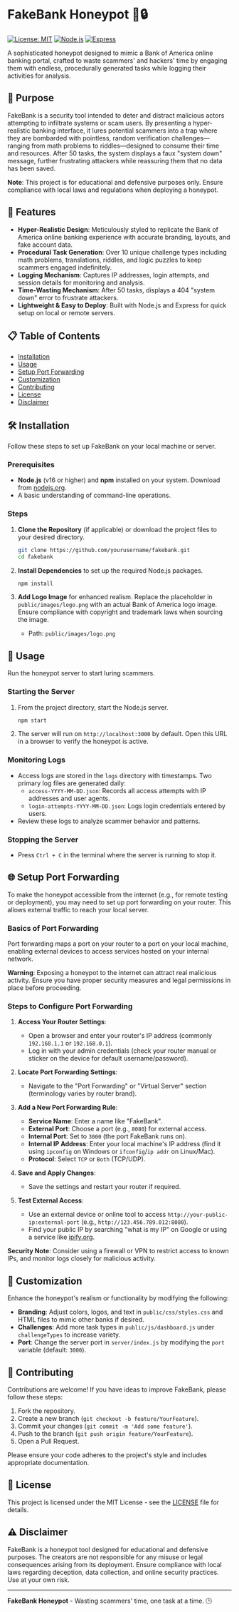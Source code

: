 # FakeBank Honeypot 🏦🔒

[![License: MIT](https://img.shields.io/badge/License-MIT-yellow.svg)](https://opensource.org/licenses/MIT)
[![Node.js](https://img.shields.io/badge/Node.js-v16+-green.svg)](https://nodejs.org/)
[![Express](https://img.shields.io/badge/Express-v4.18.2-blue.svg)](https://expressjs.com/)

A sophisticated honeypot designed to mimic a Bank of America online banking portal, crafted to waste scammers' and hackers' time by engaging them with endless, procedurally generated tasks while logging their activities for analysis.

## 🚨 Purpose

FakeBank is a security tool intended to deter and distract malicious actors attempting to infiltrate systems or scam users. By presenting a hyper-realistic banking interface, it lures potential scammers into a trap where they are bombarded with pointless, random verification challenges—ranging from math problems to riddles—designed to consume their time and resources. After 50 tasks, the system displays a faux "system down" message, further frustrating attackers while reassuring them that no data has been saved.

**Note**: This project is for educational and defensive purposes only. Ensure compliance with local laws and regulations when deploying a honeypot.

## 🌟 Features

- **Hyper-Realistic Design**: Meticulously styled to replicate the Bank of America online banking experience with accurate branding, layouts, and fake account data.
- **Procedural Task Generation**: Over 10 unique challenge types including math problems, translations, riddles, and logic puzzles to keep scammers engaged indefinitely.
- **Logging Mechanism**: Captures IP addresses, login attempts, and session details for monitoring and analysis.
- **Time-Wasting Mechanism**: After 50 tasks, displays a 404 "system down" error to frustrate attackers.
- **Lightweight & Easy to Deploy**: Built with Node.js and Express for quick setup on local or remote servers.

## 📋 Table of Contents

- [Installation](#installation)
- [Usage](#usage)
- [Setup Port Forwarding](#setup-port-forwarding)
- [Customization](#customization)
- [Contributing](#contributing)
- [License](#license)
- [Disclaimer](#disclaimer)

## 🛠 Installation

Follow these steps to set up FakeBank on your local machine or server.

### Prerequisites

- **Node.js** (v16 or higher) and **npm** installed on your system. Download from [nodejs.org](https://nodejs.org/).
- A basic understanding of command-line operations.

### Steps

1. **Clone the Repository** (if applicable) or download the project files to your desired directory.

   ```bash
   git clone https://github.com/yourusername/fakebank.git
   cd fakebank
   ```

2. **Install Dependencies** to set up the required Node.js packages.

   ```bash
   npm install
   ```

3. **Add Logo Image** for enhanced realism. Replace the placeholder in `public/images/logo.png` with an actual Bank of America logo image. Ensure compliance with copyright and trademark laws when sourcing the image.

   - Path: `public/images/logo.png`

## 🚀 Usage

Run the honeypot server to start luring scammers.

### Starting the Server

1. From the project directory, start the Node.js server.

   ```bash
   npm start
   ```

2. The server will run on `http://localhost:3000` by default. Open this URL in a browser to verify the honeypot is active.

### Monitoring Logs

- Access logs are stored in the `logs` directory with timestamps. Two primary log files are generated daily:
  - `access-YYYY-MM-DD.json`: Records all access attempts with IP addresses and user agents.
  - `login-attempts-YYYY-MM-DD.json`: Logs login credentials entered by users.
- Review these logs to analyze scammer behavior and patterns.

### Stopping the Server

- Press `Ctrl + C` in the terminal where the server is running to stop it.

## 🌐 Setup Port Forwarding

To make the honeypot accessible from the internet (e.g., for remote testing or deployment), you may need to set up port forwarding on your router. This allows external traffic to reach your local server.

### Basics of Port Forwarding

Port forwarding maps a port on your router to a port on your local machine, enabling external devices to access services hosted on your internal network.

**Warning**: Exposing a honeypot to the internet can attract real malicious activity. Ensure you have proper security measures and legal permissions in place before proceeding.

### Steps to Configure Port Forwarding

1. **Access Your Router Settings**:
   - Open a browser and enter your router's IP address (commonly `192.168.1.1` or `192.168.0.1`).
   - Log in with your admin credentials (check your router manual or sticker on the device for default username/password).

2. **Locate Port Forwarding Settings**:
   - Navigate to the "Port Forwarding" or "Virtual Server" section (terminology varies by router brand).

3. **Add a New Port Forwarding Rule**:
   - **Service Name**: Enter a name like "FakeBank".
   - **External Port**: Choose a port (e.g., `8080`) for external access.
   - **Internal Port**: Set to `3000` (the port FakeBank runs on).
   - **Internal IP Address**: Enter your local machine's IP address (find it using `ipconfig` on Windows or `ifconfig`/`ip addr` on Linux/Mac).
   - **Protocol**: Select `TCP` or `Both` (TCP/UDP).

4. **Save and Apply Changes**:
   - Save the settings and restart your router if required.

5. **Test External Access**:
   - Use an external device or online tool to access `http://your-public-ip:external-port` (e.g., `http://123.456.789.012:8080`).
   - Find your public IP by searching "what is my IP" on Google or using a service like [ipify.org](https://www.ipify.org/).

**Security Note**: Consider using a firewall or VPN to restrict access to known IPs, and monitor logs closely for malicious activity.

## 🎨 Customization

Enhance the honeypot's realism or functionality by modifying the following:

- **Branding**: Adjust colors, logos, and text in `public/css/styles.css` and HTML files to mimic other banks if desired.
- **Challenges**: Add more task types in `public/js/dashboard.js` under `challengeTypes` to increase variety.
- **Port**: Change the server port in `server/index.js` by modifying the `port` variable (default: `3000`).

## 🤝 Contributing

Contributions are welcome! If you have ideas to improve FakeBank, please follow these steps:

1. Fork the repository.
2. Create a new branch (`git checkout -b feature/YourFeature`).
3. Commit your changes (`git commit -m 'Add some feature'`).
4. Push to the branch (`git push origin feature/YourFeature`).
5. Open a Pull Request.

Please ensure your code adheres to the project's style and includes appropriate documentation.

## 📜 License

This project is licensed under the MIT License - see the [LICENSE](LICENSE) file for details.

## ⚠️ Disclaimer

FakeBank is a honeypot tool designed for educational and defensive purposes. The creators are not responsible for any misuse or legal consequences arising from its deployment. Ensure compliance with local laws regarding deception, data collection, and online security practices. Use at your own risk.

---

**FakeBank Honeypot** - Wasting scammers' time, one task at a time. 🕒
